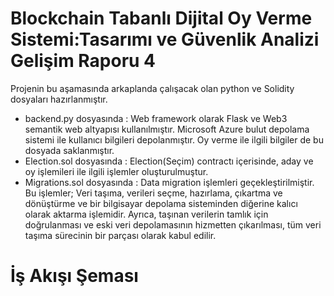 # Blockchain Tabanlı Dijital Oy Verme Sistemi:Tasarımı ve Güvenlik Analizi Gelişim Raporu 4

Projenin bu aşamasında arkaplanda çalışacak olan python ve Solidity dosyaları hazırlanmıştır.

- backend.py dosyasında : Web framework olarak Flask ve Web3 semantik web altyapısı kullanılmıştır. Microsoft Azure bulut depolama sistemi ile kullanıcı bilgileri depolanmıştır.
Oy verme ile ilgili bilgiler de bu dosyada saklanmıştır.
- Election.sol dosyasında : Election(Seçim) contractı içerisinde, aday ve oy işlemileri ile ilgili işlemler oluşturulmuştur.
- Migrations.sol dosyasında : Data migration işlemleri geçekleştirilmiştir. Bu işlemler; Veri taşıma, verileri seçme, hazırlama, çıkartma ve dönüştürme ve bir bilgisayar depolama sisteminden diğerine kalıcı olarak aktarma işlemidir.
Ayrıca, taşınan verilerin tamlık için doğrulanması ve eski veri depolamasının hizmetten çıkarılması, tüm veri taşıma sürecinin bir parçası olarak kabul edilir.

# İş Akışı Şeması



